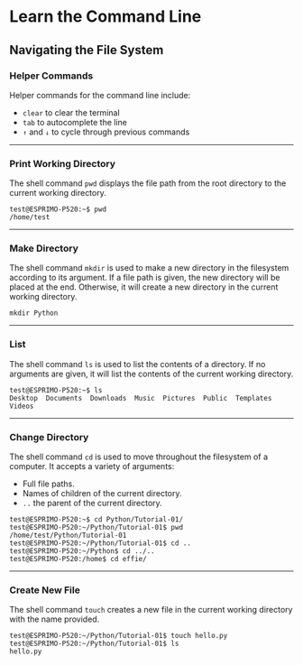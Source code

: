 # Learn the Command Line

## Navigating the File System

### Helper Commands

Helper commands for the command line include:

- `clear` to clear the terminal
- `tab` to autocomplete the line
- `↑` and `↓` to cycle through previous commands

---

### Print Working Directory

The shell command `pwd` displays the file path from the root directory to the current working directory.

```none
test@ESPRIMO-P520:~$ pwd
/home/test
```

---

### Make Directory

The shell command `mkdir` is used to make a new directory in the filesystem according to its argument. If a file path is given, the new directory will be placed at the end. Otherwise, it will create a new directory in the current working directory.

```none
mkdir Python
```

---

### List

The shell command `ls` is used to list the contents of a directory. If no arguments are given, it will list the contents of the current working directory.

```none
test@ESPRIMO-P520:~$ ls
Desktop  Documents  Downloads  Music  Pictures  Public  Templates  Videos
```

---

### Change Directory

The shell command `cd` is used to move throughout the filesystem of a computer. It accepts a variety of arguments:

- Full file paths.
- Names of children of the current directory.
- `..` the parent of the current directory.

```none
test@ESPRIMO-P520:~$ cd Python/Tutorial-01/
test@ESPRIMO-P520:~/Python/Tutorial-01$ pwd
/home/test/Python/Tutorial-01
test@ESPRIMO-P520:~/Python/Tutorial-01$ cd ..
test@ESPRIMO-P520:~/Python$ cd ../..
test@ESPRIMO-P520:/home$ cd effie/
```

---

### Create New File

The shell command `touch` creates a new file in the current working directory with the name provided.

```none
test@ESPRIMO-P520:~/Python/Tutorial-01$ touch hello.py
test@ESPRIMO-P520:~/Python/Tutorial-01$ ls
hello.py
```

